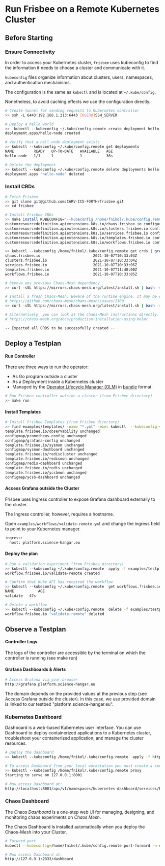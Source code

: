 # Run Frisbee on a Remote Kubernetes Cluster

## Before Starting

### Ensure Connectivity

In order to access your Kubernetes cluster, `frisbee` uses kubeconfig to find the information it needs to choose a
cluster and communicate with it.

`kubeconfig` files organize information about clusters, users, namespaces, and authentication mechanisms.

The configuration is the same as `kubectl` and is located at `~/.kube/config`.

Nonetheless, to avoid caching effects we use the configuration directly.

```bash
# Create tunnel for sending requests to Kubernetes controller
>> ssh -L 6443:192.168.1.213:6443 [USER@]SSH_SERVER

# Deploy a hello world
>>  kubectl --kubeconfig ~/.kube/config.remote create deployment hello-node --image=k8s.gcr.io/echoserver:1.4
deployment.apps/hello-node created

# Verify that a hell-node deployment exists
>> kubectl --kubeconfig ~/.kube/config.remote get deployments
NAME         READY   UP-TO-DATE   AVAILABLE   AGE
hello-node   1/1     1            1           36s

# Delete the deployment
>> kubectl --kubeconfig ~/.kube/config.remote delete deployments hello-node
deployment.apps "hello-node" deleted
```

### Install CRDs

```bash
# Fetch Frisbee 
>> git clone git@github.com:CARV-ICS-FORTH/frisbee.git
>> cd frisbee

# Install Frisbee CRDs
>> make install KUBECONFIG="--kubeconfig /home/fnikol/.kube/config.remote"
customresourcedefinition.apiextensions.k8s.io/chaos.frisbee.io configured
customresourcedefinition.apiextensions.k8s.io/clusters.frisbee.io configured
customresourcedefinition.apiextensions.k8s.io/services.frisbee.io configured
customresourcedefinition.apiextensions.k8s.io/templates.frisbee.io configured
customresourcedefinition.apiextensions.k8s.io/workflows.frisbee.io configured

>> kubectl --kubeconfig /home/fnikol/.kube/config.remote get crds | grep frisbee 
chaos.frisbee.io                        2021-10-07T10:33:04Z
clusters.frisbee.io                     2021-10-07T10:33:04Z
services.frisbee.io                     2021-10-07T10:33:05Z
templates.frisbee.io                    2021-10-07T11:48:00Z
workflows.frisbee.io                    2021-10-07T10:33:05Z

# Remove any previous Chaos-Mesh dependency
>> curl -sSL https://mirrors.chaos-mesh.org/latest/install.sh | bash -s -- --template | kubectl  --kubeconfig ~/.kube/config.remote delete -f -

# Install a fresh Chaos-Mesh. Beware of the runtime engine. It may be containerd or docker
# https://github.com/chaos-mesh/chaos-mesh/issues/2300
>> curl -sSL https://mirrors.chaos-mesh.org/latest/install.sh | bash -s -- -r d --template | kubectl  --kubeconfig ~/.kube/config.remote create -f -

# Alternatively, you can look at the Chaos-Mesh instructions directly.
# https://chaos-mesh.org/docs/production-installation-using-helm/

-- Expected all CRDS to be successfully created --
```

## Deploy a Testplan

#### Run Controller

There are three ways to run the operator:

- As Go program outside a cluster
- As a Deployment inside a Kubernetes cluster
- Managed by
  the [Operator Lifecycle Manager (OLM)](https://sdk.operatorframework.io/docs/olm-integration/tutorial-bundle/#enabling-olm)
  in [bundle](https://sdk.operatorframework.io/docs/olm-integration/quickstart-bundle) format.

```bash
# Run Frisbee controller outside a cluster (from Frisbee directory)
>> make run
```

#### Install Templates

```bash
# Install Frisbee Templates (from Frisbee directory)
>> find examples/templates/ -name "*.yml" -exec kubectl  --kubeconfig ~/.kube/config.remote apply -f {} \;
template.frisbee.io/observability unchanged
configmap/prometheus-config unchanged
configmap/grafana-config unchanged
template.frisbee.io/sysmon unchanged
configmap/sysmon-dashboard unchanged
template.frisbee.io/rediscluster unchanged
template.frisbee.io/redismon unchanged
configmap/redis-dashboard unchanged
template.frisbee.io/redis unchanged
template.frisbee.io/ycsbmon unchanged
configmap/ycsb-dashboard unchanged
```

#### Access Grafana outside the Cluster

Frisbee uses Ingress controller to expose Grafana dashboard externally to the cluster.

The Ingress controller, however, requires a hostname.

Open `examples/workflows/validate-remote.yml` and change the ingress field to point to your Kubernetes manager.

```bash
ingress:
  host: platform.science-hangar.eu
```

#### Deploy the plan

```bash
# Run a validation experiment (from Frisbee directory)
>> kubectl --kubeconfig ~/.kube/config.remote  apply -f examples/testplans/validate-remote.yml 
workflow.frisbee.io/validate-remote created

# Confirm that Kube API has received the workflow
>> kubectl --kubeconfig ~/.kube/config.remote  get workflows.frisbee.io
NAME           AGE
validate   47s

# Delete a workflow
>> kubectl --kubeconfig ~/.kube/config.remote  delete -f examples/testplans/validate-remote.yml 
workflow.frisbee.io "validate-remote" deleted
```

## Observe a Testplan

#### Controller Logs

The logs of the controller are accessible by the terminal on which the controller is running (see make run)

#### Grafana Dashboards & Alerts

```bash
# Access Grafana via your browser
http://grafana.platform.science-hangar.eu 
```

The domain depends on the provided values at the previous step  (see Access Grafana outside the cluster). In this case,
we use provided domain is linked to our testbed "platform.science-hangar.eu".

### Kubernetes Dashboard

Dashboard is a web-based Kubernetes user interface. You can use Dashboard to deploy containerized applications to a
Kubernetes cluster, troubleshoot your containerized application, and manage the cluster resources.

```bash
# Deploy the dashboard
>> kubectl --kubeconfig /home/fnikol/.kube/config.remote  apply -f https://raw.githubusercontent.com/kubernetes/dashboard/v2.3.1/aio/deploy/recommended.yaml

# To access Dashboard from your local workstation you must create a secure channel to your Kubernetes cluster
>> kubectl --kubeconfig /home/fnikol/.kube/config.remote proxy
Starting to serve on 127.0.0.1:8001

# Now access Dashboard at:
http://localhost:8001/api/v1/namespaces/kubernetes-dashboard/services/https:kubernetes-dashboard:/proxy/.
```

### Chaos Dashboard

The Chaos *Dashboard* is a one-step web UI for managing, designing, and monitoring chaos experiments on *Chaos Mesh*.

The Chaos Dashboard is installed automatically when you deploy the Chaos-Mesh into your Cluster.

```bash
# Forward port
kubectl --kubeconfig=/home/fnikol/.kube/config.remote port-forward -n chaos-testing svc/chaos-dashboard 2333:2333

# Now access Dashboard at:
http://127.0.0.1:2333/dashboard
```
